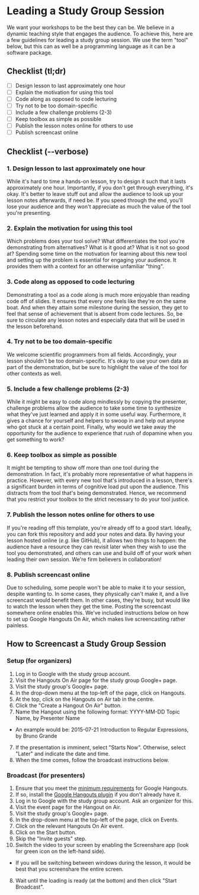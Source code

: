 # Leading a Study Group Session

We want your workshops to be the best they can be. We believe in a dynamic teaching style 
that engages the audience. To achieve this, here are a few guidelines for leading a study 
group session. We use the term "tool" below, but this can as well be a programming language
as it can be a software package. 

## Checklist (tl;dr)

* [ ] Design lesson to last approximately one hour
* [ ] Explain the motivation for using this tool
* [ ] Code along as opposed to code lecturing
* [ ] Try not to be too domain-specific
* [ ] Include a few challenge problems (2-3)
* [ ] Keep toolbox as simple as possible
* [ ] Publish the lesson notes online for others to use
* [ ] Publish screencast online

## Checklist (--verbose)

### 1. Design lesson to last approximately one hour

While it's hard to time a hands-on lesson, try to design it such that it lasts 
approximately one hour. Importantly, if you don't get through everything, it's
okay. It's better to leave stuff out and allow the audience to look up your
lesson notes afterwards, if need be. If you speed through the end, you'll lose
your audience and they won't appreciate as much the value of the tool you're 
presenting. 

### 2. Explain the motivation for using this tool

Which problems does your tool solve? What differentiates the tool you're demonstrating
from alternatives? What is it good at? What is it not so good at? Spending some time
on the motivation for learning about this new tool and setting up the problem is
essential for engaging your audience. It provides them with a context for an otherwise
unfamiliar "thing". 

### 3. Code along as opposed to code lecturing

Demonstrating a tool as a code along is much more enjoyable than reading code off of 
slides. It ensures that every one feels like they're on the same boat. And when they
attain some milestone during the session, they get to feel that sense of achievement
that is absent from code lectures. So, be sure to circulate any lesson notes and
especially data that will be used in the lesson beforehand. 

### 4. Try not to be too domain-specific

We welcome scientific programmers from all fields. Accordingly, your lesson shouldn't
be too domain-specific. It's okay to use your own data as part of the demonstration, 
but be sure to highlight the value of the tool for other contexts as well. 

### 5. Include a few challenge problems (2-3)

While it might be easy to code along mindlessly by copying the presenter, challenge
problems allow the audience to take some time to synthesize what they've just learned
and apply it in some useful way. Furthermore, it gives a chance for yourself and helpers
to swoop in and help out anyone who got stuck at a certain point. Finally, why would we
take away the opportunity for the audience to experience that rush of dopamine when 
you get something to work? 

### 6. Keep toolbox as simple as possible

It might be tempting to show off more than one tool during the demonstration. In fact,
it's probably more representative of what happens in practice. However, with every new
tool that's introduced in a lesson, there's a significant burden in terms of cognitive
load put upon the audience. This distracts from the tool that's being demonstrated. 
Hence, we recommend that you restrict your toolbox to the strict necessary to do your
tool justice. 

### 7. Publish the lesson notes online for others to use

If you're reading off this template, you're already off to a good start. Ideally, you
can fork this repository and add your notes and data. By having your lesson hosted online
(_e.g._ like GitHub), it allows two things to happen: the audience have a resource they 
can revisit later when they wish to use the tool you demonstrated, and others can use and 
build off of your work when leading their own session. We're firm believers in collaboration!

### 8. Publish screencast online

Due to scheduling, some people won't be able to make it to your session, despite wanting to.
In some cases, they physically can't make it, and a live screencast would benefit them. In
other cases, they're busy, but would like to watch the lesson when they get the time. Posting
the screencast somewhere online enables this. We've included instructions below on how to set
up Google Hangouts On Air, which makes live screencasting rather painless. 

## How to Screencast a Study Group Session

### Setup (for organizers)

1. Log in to Google with the study group account. 
2. Visit the Hangouts On Air page for the study group Google+ page. 
  1. Visit the study group's Google+ page.
  2. In the drop-down menu at the top-left of the page, click on Hangouts.
  3. At the top, click on the Hangouts on Air tab in the centre. 
5. Click the "Create a Hangout On Air" button. 
6. Name the Hangout using the following format: YYYY-MM-DD Topic Name, by Presenter Name
  * An example would be: 2015-07-21 Introduction to Regular Expressions, by Bruno Grande
7. If the presentation is imminent, select "Starts Now". Otherwise, select "Later" and indicate the date and time. 
8. When the time comes, follow the broadcast instructions below. 

### Broadcast (for presenters)

1. Ensure that you meet the [minimum requirements](https://support.google.com/hangouts/answer/1216376) for Google Hangouts. 
2. If so, install the [Google Hangouts plugin](https://tools.google.com/dlpage/hangoutplugin) if you don't already have it. 
3. Log in to Google with the study group account. Ask an organizer for this.
4. Visit the event page for the Hangout on Air. 
  1. Visit the study group's Google+ page.
  2. In the drop-down menu at the top-left of the page, click on Events.
  3. Click on the relevant Hangouts On Air event. 
5. Click on the Start button. 
6. Skip the "Invite guests" step. 
7. Switch the video to your screen by enabling the Screenshare app (look for green icon on the left-hand side).
  * If you will be switching between windows during the lesson, it would be best that you screenshare the entire screen.
8. Wait until the loading is ready (at the bottom) and then click "Start Broadcast". 
